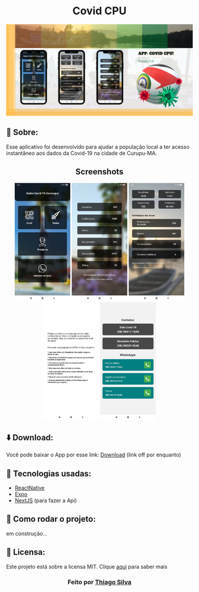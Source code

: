 <h1 align="center">Covid CPU</h1>

<p align="center">
  <img src="./.github/banner.png" />
</p>

## :memo: Sobre:
Esse aplicativo foi desenvolvido para ajudar a população local a ter acesso instantâneo aos dados da Covid-19 na cidade de Curupu-MA.

<h2 align="center">Screenshots</h2>
<p align="center">
<img width="150" src="./.github/1.jpeg" />
<img width="150" src="./.github/2.jpeg" />
<img width="150" src="./.github/3.jpeg" />
<img width="150" src="./.github/4.jpeg" />
<img width="150" src="./.github/5.jpeg" />
</p>

## :arrow_down: Download:
Você pode baixar o App por esse link: <a href="#">Download</a> (link off por enquanto)

## :wrench: Tecnologias usadas:
- [ReactNative](https://reactnative.dev/)
- [Expo](https://expo.io/)
- [NextJS](https://nextjs.org/) (para fazer a Api)

## :construction_worker: Como rodar o projeto:
em construção...

## :passport_control: Licensa:
Este projeto está sobre a licensa MIT.
Clique [aqui](https://github.com/th1ag0-Zz/covid-cpu/blob/main/LICENSE) para saber mais

<h3 align="center">
  Feito por <a href="https://www.linkedin.com/in/thiago-furtado-silva/">Thiago Silva</a>
</h3>